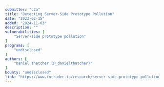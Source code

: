 ```yaml
---
submitter: "c2a"
title: "Detecting Server-Side Prototype Pollution"
date: "2023-02-15"
added: "2024-11-03"
description: ""
vulnerabilities: [
    "Server-side prototype pollution"
]
programs: [
    "undisclosed"
]
authors: [
    "Daniel Thatcher (@_danielthatcher)"
]
bounty: "undisclosed"
link: "https://www.intruder.io/research/server-side-prototype-pollution"
---
```




